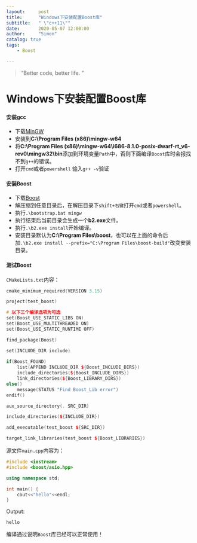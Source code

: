 ```yaml
---
layout:     post
title:      "Windows下安装配置Boost库"
subtitle:   " \"c++11\""
date:       2020-05-07 12:00:00
author:     "Simon"
catalog: true
tags:
    - Boost

---
```


> “Better code, better life. ”

# Windows下安装配置Boost库

#### 安装gcc

* 下载[MinGW](https://osdn.net/projects/mingw/releases/)
* 安装到**C:\Program Files (x86)\mingw-w64**
* 将**C:\Program Files (x86)\mingw-w64\i686-8.1.0-posix-dwarf-rt_v6-rev0\mingw32\bin**添加到环境变量`Path`中，否则下面编译`Boost`库时会报找不到`g++`的错误。
* 打开`cmd`或者`powershell` 输入`g++ -v`验证

#### 安装Boost

* 下载[Boost](https://dl.bintray.com/boostorg/release/1.73.0/source/)
* 解压缩到任意目录后，在解压目录下`shift+右键`打开`cmd`或者`powershell`。
* 执行`.\bootstrap.bat mingw`
* 执行结束后当前目录会生成一个**b2.exe**文件。
* 执行`.\b2.exe install`开始编译。
* 安装目录默认为**C:\Program Files\boost**，也可以在上面的命令后加`.\b2.exe install --prefix="C:\Program Files\boost-build"`改变安装目录。

#### 测试Boost

`CMakeLists.txt`内容：

```c++
cmake_minimum_required(VERSION 3.15)

project(test_boost)

# 以下三个编译选项为可选
set(Boost_USE_STATIC_LIBS ON)
set(Boost_USE_MULTITHREADED ON)
set(Boost_USE_STATIC_RUNTIME OFF)

find_package(Boost)

set(INCLUDE_DIR include)
    
if(Boost_FOUND)
    list(APPEND INCLUDE_DIR ${Boost_INCLUDE_DIRS})
    include_directories(${Boost_INCLUDE_DIRS})
    link_directories(${Boost_LIBRARY_DIRS})
else()
    message(STATUS "Find Boost_Lib error")
endif()

aux_source_directory(. SRC_DIR)

include_directories(${INCLUDE_DIR})

add_executable(test_boost ${SRC_DIR})

target_link_libraries(test_boost ${Boost_LIBRARIES})
```

源文件`main.cpp`内容为：

```c++
#include <iostream>
#include <boost/asio.hpp>

using namespace std;

int main() {
    cout<<"hello"<<endl;
}
```

Output:

```
hello
```

编译通过说明`Boost`库已经可以正常使用！

